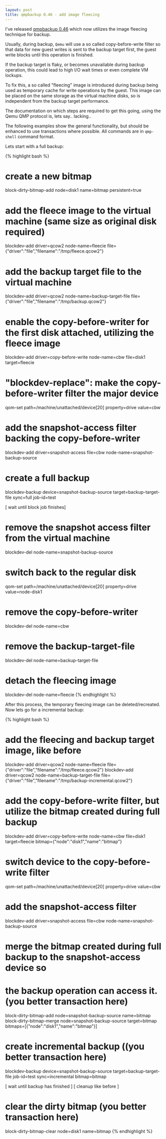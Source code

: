 ```yaml
---
layout: post
title: qmpbackup 0.46 - add image fleecing
---
```


I've released [qmpbackup 0.46](https://github.com/abbbi/qmpbackup/) which now
utilizes the image fleecing technique for backup.

Usually, during backup, `Qemu` will use a so called copy-before-write filter so
that data for new guest writes is sent to the backup target first, the guest
write blocks until this operation is finished.

If the backup target is flaky, or becomes unavailable during backup operation,
this could lead to high I/O wait times or even complete VM lockups.

To fix this, a so called "fleecing" image is introduced during backup being
used as temporary cache for write operations by the guest. This image can be
placed on the same storage as the virtual machine disks, so is independent from
the backup target performance.

The documentation on which steps are required to get this going, using the Qemu
QMP protocol is, lets say.. lacking..

The following examples show the general functionality, but should be enhanced
to use transactions where possible. All commands are in `qmp-shell` command
format.

Lets start with a full backup:

{% highlight bash %}
# create a new bitmap
block-dirty-bitmap-add node=disk1 name=bitmap persistent=true
# add the fleece image to the virtual machine (same size as original disk required)
blockdev-add driver=qcow2 node-name=fleecie file={"driver":"file","filename":"/tmp/fleece.qcow2"}
# add the backup target file to the virtual machine
blockdev-add driver=qcow2 node-name=backup-target-file file={"driver":"file","filename":"/tmp/backup.qcow2"}
# enable the copy-before-writer for the first disk attached, utilizing the fleece image
blockdev-add driver=copy-before-write node-name=cbw file=disk1 target=fleecie
# "blockdev-replace": make the copy-before-writer filter the major device
qom-set path=/machine/unattached/device[20] property=drive value=cbw
# add the snapshot-access filter backing the copy-before-writer
blockdev-add driver=snapshot-access file=cbw node-name=snapshot-backup-source
# create a full backup
blockdev-backup device=snapshot-backup-source target=backup-target-file sync=full job-id=test

[ wait until block job finishes]

# remove the snapshot access filter from the virtual machine
blockdev-del node-name=snapshot-backup-source
# switch back to the regular disk
qom-set path=/machine/unattached/device[20] property=drive value=node-disk1
# remove the copy-before-writer
blockdev-del node-name=cbw
# remove the backup-target-file
blockdev-del node-name=backup-target-file
# detach the fleecing image
blockdev-del node-name=fleecie
{% endhighlight %}


After this process, the temporary fleecing image can be deleted/recreated. Now
lets go for a incremental backup:

{% highlight bash %}
# add the fleecing and backup target image, like before
blockdev-add driver=qcow2 node-name=fleecie file={"driver":"file","filename":"/tmp/fleece.qcow2"}
blockdev-add driver=qcow2 node-name=backup-target-file file={"driver":"file","filename":"/tmp/backup-incremental.qcow2"}
# add the copy-before-write filter, but utilize the bitmap created during full backup
blockdev-add driver=copy-before-write node-name=cbw file=disk1 target=fleecie bitmap={"node":"disk1","name":"bitmap"}
# switch device to the copy-before-write filter
qom-set path=/machine/unattached/device[20] property=drive value=cbw
# add the snapshot-access filter
blockdev-add driver=snapshot-access file=cbw node-name=snapshot-backup-source
# merge the bitmap created during full backup to the snapshot-access device so
# the backup operation can access it. (you better transaction here)
block-dirty-bitmap-add node=snapshot-backup-source name=bitmap
block-dirty-bitmap-merge node=snapshot-backup-source target=bitmap bitmaps=[{"node":"disk1","name":"bitmap"}]
# create incremental backup ((you better transaction here)
blockdev-backup device=snapshot-backup-source target=backup-target-file job-id=test sync=incremental bitmap=bitmap

 [ wait until backup has finished ]
 [ cleanup like before ]

# clear the dirty bitmap (you better transaction here)
block-dirty-bitmap-clear node=disk1 name=bitmap
{% endhighlight %}
